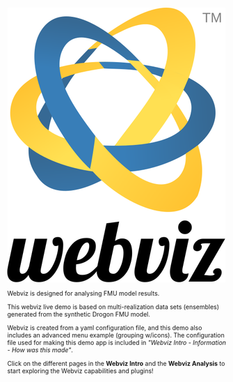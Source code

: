 ![width=40%,height=300px](./webviz-logo.svg "<br/>Welcome to the webviz-subsurface example application.")

Webviz is designed for analysing FMU model results.

This webviz live demo is based on multi-realization data sets (ensembles) generated from the synthetic Drogon FMU model.

Webviz is created from a yaml configuration file, and this demo also includes an advanced menu example (grouping w/icons).
The configuration file used for making this demo app is included in *"Webviz Intro - Information - How was this made"*.

Click on the different pages in the **Webviz Intro** and the **Webviz Analysis** to start exploring the Webviz capabilities and plugins!
